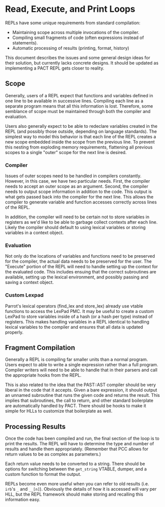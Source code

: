 Read, Execute, and Print Loops
==============================

REPLs have some unique requirements from standard compilation:

* Maintaining scope across multiple invocations of the compiler.
* Compiling small fragments of code (often expressions instead of
  statements).
* Automatic processing of results (printing, format, history)

This document describes the issues and some general design ideas for their
solution, but currently lacks concrete designs.  It should be updated as
implementing a PACT REPL gets closer to reality.

Scope
-----

Generally, users of a REPL expect that functions and variables defined in
one line to be available in successive lines.  Compiling each line as a
separate program means that all this information is lost.  Therefore, some
semblance of scope must be maintained through both the compiler and
evaluation.

Users also generally expect to be able to redeclare variables created in
the REPL (and possibly those outside, depending on language standards).
The simplest way to model this behavior is that each line of the REPL
creates a new scope embedded inside the scope from the previous line.  To
prevent this nesting from exploding memory requirements, flattening all
previous scopes to a single "outer" scope for the next line is desired.

### Compiler

Issues of outer scopes need to be handled in compilers constantly.
However, in this case, we have two particular needs.  First, the compiler
needs to accept an outer scope as an argument.  Second, the compiler needs
to output scope information in addition to the code.  This output is what
gets passed back into the compiler for the next line.  This allows the
compiler to generate variable and function accesses correctly across lines
of the REPL.

In addition, the compiler will need to be certain not to store variables in
registers as we'd like to be able to garbage collect contexts after each
line.  Likely the compiler should default to using lexical variables or
storing variables in a context object.

### Evaluation

Not only do the locations of variables and functions need to be preserved
for the compiler, the actual data needs to be preserved for the user.  The
"Execute" portion of the REPL will need to handle setting up the context
for the evaluated code.  This includes ensuing that the correct subroutines
are available, setting up the lexical environment, and possibly passing and
saving a context object.

### Custom Lexpad

Parrot's lexical operators (find_lex and store_lex) already use vtable
functions to access the LexPad PMC.  It may be useful to create a custom
LexPad to store variables inside of a hash (or a hash per type) instead of
registers.  This makes handling variables in a REPL identical to handling
lexical variables to the compiler and ensures that all data is updated
properly.



Fragment Compilation
--------------------

Generally a REPL is compiling far smaller units than a normal program.
Users expect to able to write a single expression rather than a full
program.  Compiler writers will need to be able to handle that in their
parsers and call the appropriate hooks from the REPL.

This is also related to the idea that the PAST::AST compiler should be very
liberal in the code that it accepts.  Given a bare expression, it should
output an unnamed subroutine that runs the given code and returns the
result.  This implies that subroutines, the call to return, and other
standard boilerplate are automatically handled by PACT.  There should be
hooks to make it simple for HLLs to customize that boilerplate as well.



Processing Results
------------------

Once the code has been compiled and run, the final section of the loop is
to print the results.  The REPL will have to determine the type and number
of results and handle them appropriately.  (Remember that PCC allows for
return values to be as complex as parameters.)

Each return value needs to be converted to a string.  There should be
options for switching between the `get_string` VTABLE, dumper, and a custom
function to format the output.

REPLs become even more useful when you can refer to old results (i.e.
`irb`'s `_` and `__[n]`).  Obviously the details of how it is accessed will
vary per HLL, but the REPL framework should make storing and recalling this
information easy.

